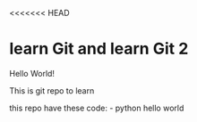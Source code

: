 <<<<<<< HEAD
# learn Git and learn Git 2

Hello World! 

This is git repo to learn

this repo have these code:
	- python hello world 
